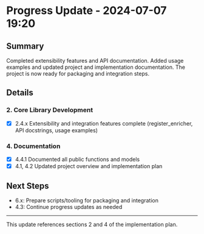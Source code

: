 # Progress Update - 2024-07-07 19:20

## Summary
Completed extensibility features and API documentation. Added usage examples and updated project and implementation documentation. The project is now ready for packaging and integration steps.

## Details

### 2. Core Library Development
- [x] 2.4.x Extensibility and integration features complete (register_enricher, API docstrings, usage examples)

### 4. Documentation
- [x] 4.4.1 Documented all public functions and models
- [x] 4.1, 4.2 Updated project overview and implementation plan

## Next Steps
- 6.x: Prepare scripts/tooling for packaging and integration
- 4.3: Continue progress updates as needed

---
This update references sections 2 and 4 of the implementation plan. 